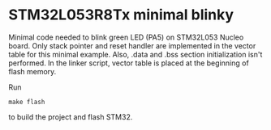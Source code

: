 # STM32L053R8Tx minimal blinky

Minimal code needed to blink green LED (PA5) on STM32L053 Nucleo board.
Only stack pointer and reset handler are implemented in the vector table for this minimal example.
Also, .data and .bss section initialization isn't performed. In the linker script, vector table is placed at the beginning of flash memory.

Run
```console
make flash
```
to build the project and flash STM32.